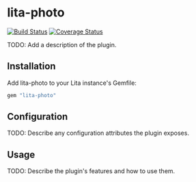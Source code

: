 # lita-photo

[![Build Status](https://travis-ci.org/fieldwind1/lita-photo.png?branch=master)](https://travis-ci.org/fieldwind1/lita-photo)
[![Coverage Status](https://coveralls.io/repos/fieldwind1/lita-photo/badge.png)](https://coveralls.io/r/fieldwind1/lita-photo)

TODO: Add a description of the plugin.

## Installation

Add lita-photo to your Lita instance's Gemfile:

``` ruby
gem "lita-photo"
```

## Configuration

TODO: Describe any configuration attributes the plugin exposes.

## Usage

TODO: Describe the plugin's features and how to use them.
